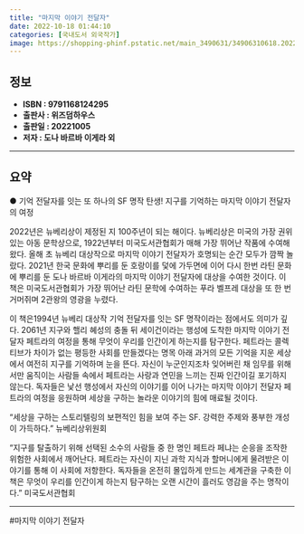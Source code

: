 ```yaml
---
title: "마지막 이야기 전달자"
date: 2022-10-18 01:44:10
categories: [국내도서 외국작가]
image: https://shopping-phinf.pstatic.net/main_3490631/34906310618.20220927115203.jpg
---
```


## **정보**

- **ISBN : 9791168124295**
- **출판사 : 위즈덤하우스**
- **출판일 : 20221005**
- **저자 : 도나 바르바 이게라 외**

------



## **요약**

● 기억 전달자를 잇는 또 하나의 SF 명작 탄생!
지구를 기억하는 마지막 이야기 전달자의 여정

2022년은 뉴베리상이 제정된 지 100주년이 되는 해이다. 뉴베리상은 미국의 가장 권위 있는 아동 문학상으로, 1922년부터 미국도서관협회가 매해 가장 뛰어난 작품에 수여해 왔다. 올해 초 뉴베리 대상작으로 마지막 이야기 전달자가 호명되는 순간 모두가 깜짝 놀랐다. 2021년 한국 문화에 뿌리를 둔 호랑이를 덫에 가두면에 이어 다시 한번 라틴 문화에 뿌리를 둔 도나 바르바 이게라의 마지막 이야기 전달자에 대상을 수여한 것이다. 이 책은 미국도서관협회가 가장 뛰어난 라틴 문학에 수여하는 푸라 벨프레 대상을 또 한 번 거머쥐며 2관왕의 영광을 누렸다. 

이 책은1994년 뉴베리 대상작 기억 전달자를 잇는 SF 명작이라는 점에서도 의미가 깊다. 2061년 지구와 핼리 혜성의 충돌 뒤 세이건이라는 행성에 도착한 마지막 이야기 전달자 페트라의 여정을 통해 무엇이 우리를 인간이게 하는지를 탐구한다. 페트라는 콜렉티브가 차이가 없는 평등한 사회를 만들겠다는 명목 아래 과거의 모든 기억을 지운 세상에서 여전히 지구를 기억하며 눈을 뜬다. 자신이 누군인지조차 잊어버린 채 임무를 위해서만 움직이는 사람들 속에서 페트라는 사랑과 연민을 느끼는 진짜 인간이길 포기하지 않는다. 독자들은 낯선 행성에서 자신의 이야기를 이어 나가는 마지막 이야기 전달자 페트라의 여정을 응원하며 세상을 구하는 놀라운 이야기의 힘에 매료될 것이다. 

“세상을 구하는 스토리텔링의 보편적인 힘을 보여 주는 SF. 강력한 주제와 풍부한 개성이 가득하다.” 뉴베리상위원회

“지구를 탈출하기 위해 선택된 소수의 사람들 중 한 명인 페트라 페냐는 순응을 조작한 위험한 사회에서 깨어난다. 페트라는 자신이 지닌 과학 지식과 할머니에게 물려받은 이야기를 통해 이 사회에 저항한다. 독자들을 온전히 몰입하게 만드는 세계관을 구축한 이 책은 무엇이 우리를 인간이게 하는지 탐구하는 오랜 시간이 흘러도 영감을 주는 명작이다.” 미국도서관협회

------

#마지막 이야기 전달자


